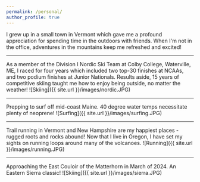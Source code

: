 ```yaml
---
permalink: /personal/
author_profile: true
---
```



I grew up in a small town in Vermont which gave me a profound appreciation for spending time in the outdoors with friends. When I'm not in the office, adventures in the mountains keep me refreshed and excited! 

***

As a member of the Division I Nordic Ski Team at Colby College, Waterville, ME, I raced for four years which included two top-30 finishes at NCAAs, and two podium finishes at Junior Nationals. Results aside, 15 years of competitive skiing taught me how to enjoy being outside, no matter the weather!
![Skiing]({{ site.url }}/images/nordic.JPG)

***

Prepping to surf off mid-coast Maine. 40 degree water temps necessitate plenty of neoprene! 
![Surfing]({{ site.url }}/images/surfing.JPG)

***

Trail running in Vermont and New Hampshire are my happiest places - rugged roots and rocks abound! Now that I live in Oregon, I have set my sights on running loops around many of the volcanoes. 
![Running]({{ site.url }}/images/running.JPG)

***

Approaching the East Couloir of the Matterhorn in March of 2024. An Eastern Sierra classic!
![Skiing]({{ site.url }}/images/sierra.JPG)
